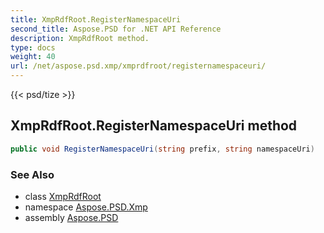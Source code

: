 ```yaml
---
title: XmpRdfRoot.RegisterNamespaceUri
second_title: Aspose.PSD for .NET API Reference
description: XmpRdfRoot method. 
type: docs
weight: 40
url: /net/aspose.psd.xmp/xmprdfroot/registernamespaceuri/
---
```

{{< psd/tize >}}
## XmpRdfRoot.RegisterNamespaceUri method

```csharp
public void RegisterNamespaceUri(string prefix, string namespaceUri)
```

### See Also

* class [XmpRdfRoot](../)
* namespace [Aspose.PSD.Xmp](../../xmprdfroot/)
* assembly [Aspose.PSD](../../../)


